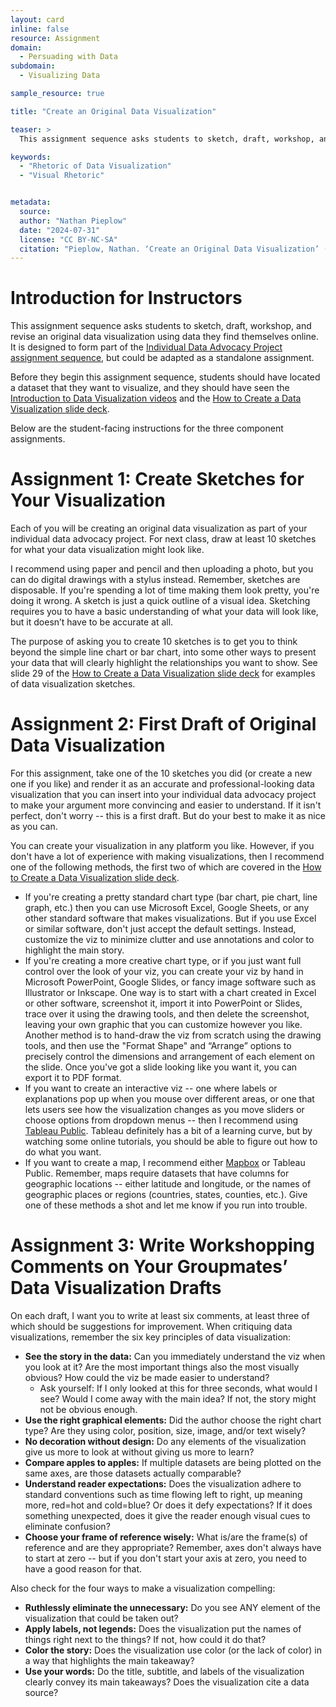 ```yaml
---
layout: card
inline: false
resource: Assignment
domain:
  - Persuading with Data
subdomain:
  - Visualizing Data

sample_resource: true

title: "Create an Original Data Visualization"

teaser: >
  This assignment sequence asks students to sketch, draft, workshop, and revise an original data visualization using data they find themselves online. 

keywords:
  - "Rhetoric of Data Visualization"
  - "Visual Rhetoric"


metadata:
  source: 
  author: "Nathan Pieplow"
  date: "2024-07-31"
  license: "CC BY-NC-SA"
  citation: "Pieplow, Nathan. ‘Create an Original Data Visualization’ (assignment sequence). Data Advocacy 4 All, University of Colorado. 31 July 2024"
---
```


# Introduction for Instructors

This assignment sequence asks students to sketch, draft, workshop, and revise an original data visualization using data they find themselves online. It is designed to form part of the [Individual Data Advocacy Project assignment sequence](https://da4asandbox.github.io/curricularsite/cards/individual-data-advocacy-project), but could be adapted as a standalone assignment. 

Before they begin this assignment sequence, students should have located a dataset that they want to visualize, and they should have seen the [Introduction to Data Visualization videos](https://da4asandbox.github.io/curricularsite/cards/introduction-to-data-visualization-videos) and the [How to Create a Data Visualization slide deck](https://da4asandbox.github.io/curricularsite/cards/how-to-create-a-data-visualization-slide-deck).

Below are the student-facing instructions for the three component assignments.

# Assignment 1: Create Sketches for Your Visualization

Each of you will be creating an original data visualization as part of your individual data advocacy project. For next class, draw at least 10 sketches for what your data visualization might look like.

I recommend using paper and pencil and then uploading a photo, but you can do digital drawings with a stylus instead. Remember, sketches are disposable. If you're spending a lot of time making them look pretty, you're doing it wrong. A sketch is just a quick outline of a visual idea. Sketching requires you to have a basic understanding of what your data will look like, but it doesn’t have to be accurate at all.

The purpose of asking you to create 10 sketches is to get you to think beyond the simple line chart or bar chart, into some other ways to present your data that will clearly highlight the relationships you want to show. See slide 29 of the [How to Create a Data Visualization slide deck](https://da4asandbox.github.io/curricularsite/cards/how-to-create-a-data-visualization-slide-deck) for examples of data visualization sketches.
# Assignment 2: First Draft of Original Data Visualization

For this assignment, take one of the 10 sketches you did (or create a new one if you like) and render it as an accurate and professional-looking data visualization that you can insert into your individual data advocacy project to make your argument more convincing and easier to understand. If it isn't perfect, don't worry -- this is a first draft. But do your best to make it as nice as you can.

You can create your visualization in any platform you like. However, if you don't have a lot of experience with making visualizations, then I recommend one of the following methods, the first two of which are covered in the [How to Create a Data Visualization slide deck](https://da4asandbox.github.io/curricularsite/cards/how-to-create-a-data-visualization-slide-deck).
- If you're creating a pretty standard chart type (bar chart, pie chart, line graph, etc.) then you can use Microsoft Excel, Google Sheets, or any other standard software that makes visualizations. But if you use Excel or similar software, don't just accept the default settings. Instead, customize the viz to minimize clutter and use annotations and color to highlight the main story. 
- If you're creating a more creative chart type, or if you just want full control over the look of your viz, you can create your viz by hand in Microsoft PowerPoint, Google Slides, or fancy image software such as Illustrator or Inkscape. One way is to start with a chart created in Excel or other software, screenshot it, import it into PowerPoint or Slides, trace over it using the drawing tools, and then delete the screenshot, leaving your own graphic that you can customize however you like. Another method is to hand-draw the viz from scratch using the drawing tools, and then use the "Format Shape" and “Arrange” options to precisely control the dimensions and arrangement of each element on the slide. Once you've got a slide looking like you want it, you can export it to PDF format.
- If you want to create an interactive viz -- one where labels or explanations pop up when you mouse over different areas, or one that lets users see how the visualization changes as you move sliders or choose options from dropdown menus -- then I recommend using [Tableau Public](https://public.tableau.com/app/discover). Tableau definitely has a bit of a learning curve, but by watching some online tutorials, you should be able to figure out how to do what you want.
- If you want to create a map, I recommend either [Mapbox](https://www.mapbox.com/) or Tableau Public. Remember, maps require datasets that have columns for geographic locations -- either latitude and longitude, or the names of geographic places or regions (countries, states, counties, etc.).
Give one of these methods a shot and let me know if you run into trouble.

# Assignment 3: Write Workshopping Comments on Your Groupmates’ Data Visualization Drafts

On each draft, I want you to write at least six comments, at least three of which should be suggestions for improvement. When critiquing data visualizations, remember the six key principles of data visualization:

- **See the story in the data:** Can you immediately understand the viz when you look at it? Are the most important things also the most visually obvious? How could the viz be made easier to understand?
  - Ask yourself: If I only looked at this for three seconds, what would I see? Would I come away with the main idea? If not, the story might not be obvious enough.
- **Use the right graphical elements:** Did the author choose the right chart type? Are they using color, position, size, image, and/or text wisely?
- **No decoration without design:** Do any elements of the visualization give us more to look at without giving us more to learn?
- **Compare apples to apples:** If multiple datasets are being plotted on the same axes, are those datasets actually comparable?
- **Understand reader expectations:** Does the visualization adhere to standard conventions such as time flowing left to right, up meaning more, red=hot and cold=blue? Or does it defy expectations? If it does something unexpected, does it give the reader enough visual cues to eliminate confusion?
- **Choose your frame of reference wisely:** What is/are the frame(s) of reference and are they appropriate? Remember, axes don't always have to start at zero -- but if you don't start your axis at zero, you need to have a good reason for that.

Also check for the four ways to make a visualization compelling:

- **Ruthlessly eliminate the unnecessary:** Do you see ANY element of the visualization that could be taken out?
- **Apply labels, not legends:** Does the visualization put the names of things right next to the things? If not, how could it do that?
- **Color the story:** Does the visualization use color (or the lack of color) in a way that highlights the main takeaway?
- **Use your words:** Do the title, subtitle, and labels of the visualization clearly convey its main takeaways? Does the visualization cite a data source?

